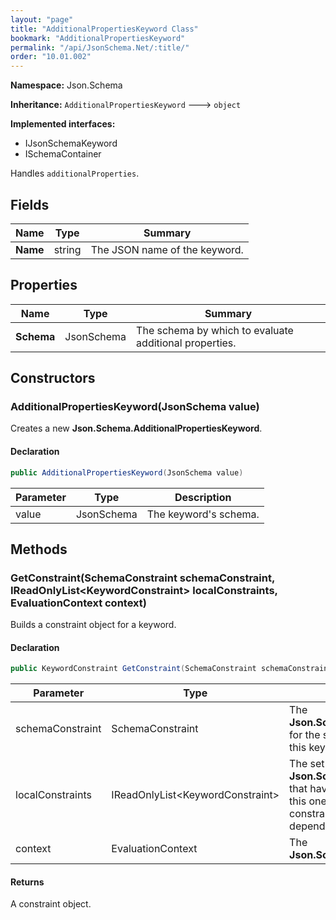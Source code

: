 ```yaml
---
layout: "page"
title: "AdditionalPropertiesKeyword Class"
bookmark: "AdditionalPropertiesKeyword"
permalink: "/api/JsonSchema.Net/:title/"
order: "10.01.002"
---
```

**Namespace:** Json.Schema

**Inheritance:**
`AdditionalPropertiesKeyword`
 🡒 
`object`

**Implemented interfaces:**

- IJsonSchemaKeyword
- ISchemaContainer

Handles `additionalProperties`.

## Fields

| Name | Type | Summary |
|---|---|---|
| **Name** | string | The JSON name of the keyword. |

## Properties

| Name | Type | Summary |
|---|---|---|
| **Schema** | JsonSchema | The schema by which to evaluate additional properties. |

## Constructors

### AdditionalPropertiesKeyword(JsonSchema value)

Creates a new **Json.Schema.AdditionalPropertiesKeyword**.

#### Declaration

```c#
public AdditionalPropertiesKeyword(JsonSchema value)
```

| Parameter | Type | Description |
|---|---|---|
| value | JsonSchema | The keyword's schema. |


## Methods

### GetConstraint(SchemaConstraint schemaConstraint, IReadOnlyList\<KeywordConstraint\> localConstraints, EvaluationContext context)

Builds a constraint object for a keyword.

#### Declaration

```c#
public KeywordConstraint GetConstraint(SchemaConstraint schemaConstraint, IReadOnlyList<KeywordConstraint> localConstraints, EvaluationContext context)
```

| Parameter | Type | Description |
|---|---|---|
| schemaConstraint | SchemaConstraint | The **Json.Schema.SchemaConstraint** for the schema object that houses this keyword. |
| localConstraints | IReadOnlyList\<KeywordConstraint\> | The set of other **Json.Schema.KeywordConstraint**s that have been processed prior to this one. Will contain the constraints for keyword dependencies. |
| context | EvaluationContext | The **Json.Schema.EvaluationContext**. |


#### Returns

A constraint object.

